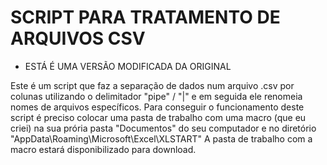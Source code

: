 # SCRIPT PARA TRATAMENTO DE ARQUIVOS CSV

* ESTÁ É UMA VERSÃO MODIFICADA DA ORIGINAL
  
Este é um script que faz a separação de dados num arquivo .csv por colunas utilizando o delimitador "pipe" / "|" e em seguida ele renomeia nomes de arquivos específicos.
Para conseguir o funcionamento deste script é preciso colocar uma pasta de trabalho com uma macro (que eu criei) na sua prória pasta "Documentos" do seu computador e no diretório "AppData\Roaming\Microsoft\Excel\XLSTART"
A pasta de trabalho com a macro estará disponibilizado para download.
